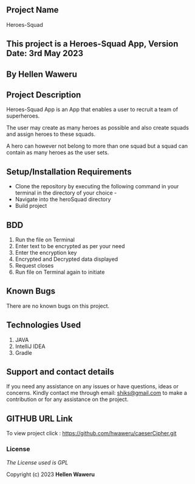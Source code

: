## Project Name

Heroes-Squad

## This project is a Heroes-Squad App, Version Date: 3rd May 2023

## By **Hellen Waweru**

## Project Description
<p>Heroes-Squad App is an App that enables a user to recruit a team of superheroes.</p>

<p>The user may create as many heroes as possible and also create squads and assign heroes to these squads.</p>

<p>A hero can however not belong to more than one squad but a squad can contain as many heroes as the user sets.</p>

## Setup/Installation Requirements

- Clone the repository by executing the following command in your terminal in the directory of your choice -
- Navigate into the heroSquad directory 
- Build project


## BDD
1. Run the file on Terminal
2. Enter text to be encrypted as per your need
3. Enter the encryption key
4. Encrypted and Decrypted data displayed
5. Request closes
6. Run file on Terminal again to initiate


## Known Bugs

There are no known bugs on this project.

## Technologies Used

1. JAVA
2. IntelliJ IDEA
3. Gradle

## Support and contact details

If you need any assistance on any issues or have questions, ideas or concerns. Kindly contact me through email: shiks@gmail.com to make a contribution or for any assistance on the project.

## GITHUB URL Link

To view project click :  https://github.com/hwaweru/caeserCipher.git

### License

_The License used is GPL_

Copyright (c) 2023 **Hellen Waweru**